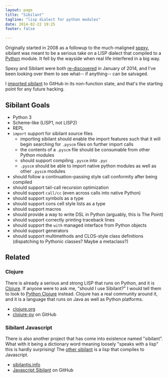 ```yaml
---
layout: page
title: "Sibilant"
tagline: "lisp dialect for python modules"
date: 2014-02-22 19:25
footer: false

---
```


Originally started in 2008 as a followup to the much-maligned [spexy],
sibilant was meant to be a serious take on a LISP dialect that
compiled to a [Python] module. It fell by the wayside when real life
interfered in a big way.

Spexy and Sibilant were both [re-discovered] in January of 2014, and
I've been looking over them to see what-- if anything-- can be
salvaged.

I [imported sibilant] to GitHub in its non-function state, and that's
the starting point for any future hacking.

[spexy]: https://github.com/obriencj/python-spexy
[python]: https://python.org
[re-discovered]: {filename}/blog/2014-01-22-spexy-oh-god-what-did-i-do.md
[imported sibilant]: https://github.com/obriencj/python-sibilant

## Sibilant Goals

* Python 3
* Scheme-like (LISP1, not LISP2)
* REPL
* `import` support for sibilant source files
  * importing sibilant should enable the import features such that it
	will begin searching for `.pyscm` files on further import calls
  * the contents of a `.pyscm` file should be consumable from other
    Python modules
  * should support compiling `.pyscm` into `.pyc`
  * `.pyscm` should be able to import native python modules as well as
	other `.pyscm` modules
* should follow a continuation-passing style call conformity after
  being compiled
* should support tail-call recursion optimization
* should support `call/cc` (even across calls into native Python)
* should support symbols as a type
* should support cons cell style lists as a type
* should support macros
* should provide a way to write DSL in Python (arguably, this is The
  Point)
* should support correctly printing traceback lines
* should support the `with` managed interface from Python objects
* should support generators
* should support multimethods and CLOS-style class definitions
  (dispatching to Pythonic classes? Maybe a metaclass?)

## Related

### Clojure
There is already a serious and strong LISP that runs on Python, and it
is [Clojure]. If anyone were to ask me, "should I use Sibilant?" I
would tell them to look to [Python Clojure] instead. Clojure has a real
community around it, and it is a language that runs on Java as well as
Python platforms.

* [clojure.org][Clojure]
* [clojure-py][Python Clojure] on GitHub

[Clojure]: http://clojure.org/
[Python Clojure]: https://github.com/halgari/clojure-py

### Sibilant Javascript

There is also another project that has come into existence named
"sibilant". What with it being a dictionary word meaning loosely
"speaks with a lisp" this is hardly surprising! The
[other sibilant][sibilant-js] is a lisp that compiles to Javascript.

* [sibilantjs.info](http://sibilantjs.info/)
* [Javascript Sibilant][sibilant-js] on GitHub

[sibilant-js]: https://github.com/jbr/sibilant
